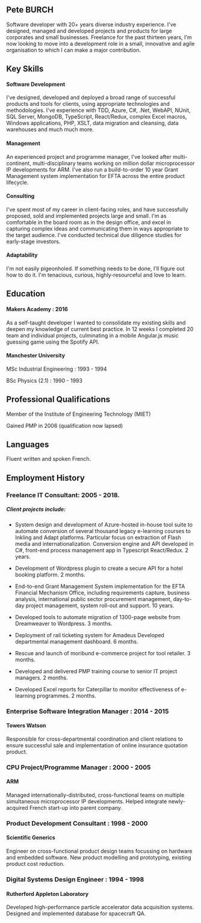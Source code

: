 ## Pete BURCH

Software developer with 20+ years diverse industry experience. I've designed, managed and developed projects and products for large corporates and small businesses. Freelance for the past thirteen years, I'm now looking to move into a development role in a small, innovative and agile organisation to which I can make a major contribution.

## Key Skills

#### Software Development
I've designed, developed and deployed a broad range of successful products and tools for clients, using appropriate technologies and methodologies. I've experience with TDD, Azure, C#, .Net, WebAPI, NUnit, SQL Server, MongoDB, TypeScript, React/Redux, complex Excel macros, Windows applications, PHP, XSLT, data migration and cleansing, data warehouses and much much more.

#### Management
An experienced project and programme manager, I've looked after multi-continent, multi-disciplinary teams working on million dollar microprocessor IP developments for ARM. I've also run a build-to-order 10 year Grant Management system implementation for EFTA across the entire product lifecycle.

#### Consulting
I've spent most of my career in client-facing roles, and have successfully proposed, sold and implemented projects large and small. I'm as comfortable in the board room as in the design office, and excel in capturing complex ideas and communicating them in ways appropriate to the target audience. I've conducted technical due diligence studies for early-stage investors.

#### Adaptability
I'm not easily pigeonholed. If something needs to be done, I'll figure out how to do it. I'm tenacious, curious, highly-resourceful and love to learn.

## Education

#### Makers Academy : 2016
As a self-taught developer I wanted to consolidate my existing skills and deepen my knowledge of current best practice. In 12 weeks I completed 20 team and individual projects, culminating in a mobile Angular.js music guessing game using the Spotify API.

#### Manchester University
MSc Industrial Engineering : 1993 - 1994

BSc Physics (2.1) : 1990 - 1993

## Professional Qualifications
Member of the Institute of Engineering Technology (MIET)

Gained PMP in 2006 (qualification now lapsed)

## Languages
Fluent written and spoken French.

## Employment History

### Freelance IT Consultant: 2005 - 2018.

##### Client projects include:
- System design and development of Azure-hosted in-house tool suite to automate conversion of several thousand legacy e-learning courses to Inkling and Adapt platforms. Particular focus on extraction of Flash media and internationalization. Conversion engine and API developed in C#, front-end process management app in Typescript React/Redux. 2 years.

- Development of Wordpress plugin to create a secure API for a hotel booking platform. 2 months.

- End-to-end Grant Management System implementation for the EFTA Financial Mechanism Office, including requirements capture, business analysis, international public sector procurement management, day-to-day project management, system roll-out and support. 10 years.

- Developed tools to automate migration of 1300-page website from Dreamweaver to Wordpress. 3 months.

- Deployment of rail ticketing system for Amadeus Developed departmental management dashboard. 6 months.

- Rescue and launch of moribund e-commerce project for tool retailer. 3 months.

- Developed and delivered PMP training course to senior IT project managers. 2 months.

- Developed Excel reports for Caterpillar to monitor effectiveness of e-learning programmes. 2 months.

###  Enterprise Software Integration Manager : 2014 - 2015
#### Towers Watson

Responsible for cross-departmental coordination and client relations to ensure successful sale and implementation of online insurance quotation product.

### CPU Project/Programme Manager : 2000 - 2005
#### ARM
Managed internationally-distributed, cross-functional teams on multiple simultaneous microprocessor IP developments. Helped integrate newly-acquired French start-up into parent company.

### Product Development Consultant : 1998 - 2000
#### Scientific Generics
Engineer on cross-functional product design teams focussing on hardware and embedded software. New product modelling and prototyping, existing product cost reduction.

### Digital Systems Design Engineer : 1994 - 1998
#### Rutherford Appleton Laboratory
Developed high-performance particle accelerator data acquisition systems.
Designed and implemented database for spacecraft QA.

